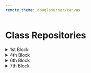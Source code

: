 ```yaml
---
remote_theme: douglasurner/canvas
---
```


# Class Repositories

<details>
  <summary>1st Block</summary>
  
  * [Douglas U.](https://github.com/DouglasUrner)
  
</details>

<details>
  <summary>4th Block</summary>
  
  * [Douglas U.](https://github.com/DouglasUrner)
  
</details>

<details>
  <summary>6th Block</summary>
  
  * [Douglas U.](https://github.com/DouglasUrner)
  
</details>

<details>
  <summary>7th Block</summary>
  
  * [Douglas U.](https://github.com/DouglasUrner)

</details>
